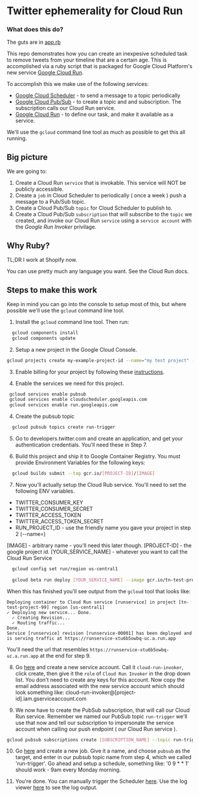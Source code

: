 # Twitter ephemerality for Cloud Run

### What does this do? 

The guts are in [app.rb](https://github.com/tomnewton/cloud-run-twitter-ephemeral/blob/master/app.rb)

This repo demonstrates how you can create an inexpesive scheduled task to remove tweets from your timeline that are a certain age. This is accomplished via a ruby script that is packaged for Google Cloud Platform's new service [Google Cloud Run](https://cloud.google.com/run/). 

To accomplish this we make use of the following services: 

- [Google Cloud Scheduler](https://cloud.google.com/scheduler/) - to send a message to a topic periodically
- [Google Cloud Pub/Sub](https://cloud.google.com/pubsub/) - to create a topic and and subscription. The subscription calls our Cloud Run service.
- [Google Cloud Run](https://cloud.google.com/run/) - to define our task, and make it available as a service.

We'll use the `gcloud` command line tool as much as possible to get this all running. 

## Big picture

We are going to: 

1. Create a Cloud Run `service` that is invokable. This service will NOT be publicly accessible. 
2. Create a `job` in Cloud Scheduler to periodically ( once a week ) push a message to a Pub/Sub topic.
3. Create a Cloud Pub/Sub `topic` for Cloud Scheduler to publish to.
4. Create a Cloud Pub/Sub `subscription` that will subscribe to the `topic` we created, and invoke our Cloud Run `service` using a `service account` with the _Google Run Invoker_ privilage. 

## Why Ruby?

TL;DR I work at Shopify now. 

You can use pretty much any language you want. See the Cloud Run docs.

## Steps to make this work

Keep in mind you can go into the console to setup most of this, but where possible we'll use the `gcloud` command line tool. 

1. Install the `gcloud` command line tool. Then run: 

```bash
  gcloud components install
  gcloud components update
```
2. Setup a new project in the Google Cloud Console. 

```bash
gcloud projects create my-example-project-id --name="my test project" --set-as-default
```
3. Enable billing for your project by following these [instructions](https://cloud.google.com/billing/docs/how-to/modify-project#enable_billing_for_a_new_project).

3. Enable the services we need for this project.
```bash
 gcloud services enable pubsub
 gcloud services enable cloudscheduler.googleapis.com
 gcloud services enable run.googleapis.com
```

4. Create the pubsub topic
```bash
  gcloud pubsub topics create run-trigger
```

5. Go to developers.twitter.com and create an application, and get your authentication credentials. You'll need these in Step 7.

6. Build this project and ship it to Google Container Registry. You must provide Environment Variables for the following keys: 
```bash
  gcloud builds submit --tag gcr.io/[PROJECT-ID]/[IMAGE]
```

7. Now you'll actually setup the Cloud Rub service. You'll need to set the following ENV variables.

- TWITTER_CONSUMER_KEY
- TWITTER_CONSUMER_SECRET
- TWITTER_ACCESS_TOKEN
- TWITTER_ACCESS_TOKEN_SECRET
- RUN_PROJECT_ID - use the friendly name you gave your project in step 2 (--name=)

[IMAGE] - arbitrary name - you'll need this later though.
[PROJECT-ID] - the google project id.
[YOUR_SERVICE_NAME] - whatever you want to call the Cloud Run Service

```bash
  gcloud config set run/region us-central1
  
  gcloud beta run deploy [YOUR_SERVICE_NAME] --image gcr.io/tn-test-project-99/runservice --update-env-vars RUN_PROJECT_ID=YOUR_PROJECT_ID,TWITTER_CONSUMER_KEY=VALUE1,TWITTER_CONSUMER_SECRET=VALUE2,TWITTER_ACCESS_TOKEN=VALUE3,TWITTER_ACCESS_TOKEN_SECRET=VALUE4 --quiet
```

When this has finished you'll see output from the `gcloud` tool that looks like: 

```
Deploying container to Cloud Run service [runservice] in project [tn-test-project-99] region [us-central1]
✓ Deploying new service... Done.                                                                                                                                                                                            
  ✓ Creating Revision...                                                                                                                                                                                                    
  ✓ Routing traffic...                                                                                                                                                                                                      
Done.                                                                                                                                                                                                                       
Service [runservice] revision [runservice-00001] has been deployed and is serving traffic at https://runservice-xtu6b5owbq-uc.a.run.app
```

You'll need the url that resembles `https://runservice-xtu6b5owbq-uc.a.run.app` at the end for step 9.

8. Go [here](https://console.cloud.google.com/iam-admin/serviceaccounts) and create a new service account. Call it `cloud-run-invoker`, click create, then give it the `role` of `Cloud Run Invoker` in the drop down list. You don't need to create any keys for this account. Now copy the email address associated with the new service account which should look something like: cloud-run-invoker@[project-id].iam.gserviceaccount.com	

9. We now have to create the PubSub subscription, that will call our Cloud Run service. Remember we named our PubSub topic `run-trigger` we'll use that now and tell our subscription to impersonate the service account when calling our push endpoint ( our Cloud Run service ). 

```bash
gcloud pubsub subscriptions create [SUBSCRIPTION_NAME] --topic run-trigger --topic-project=[PROJECT-ID] --ack-deadline=20 --push-endpoint=[URL_FROM_LAST_STEP] --impersonate-service-account=[SERVICE-ACCOUNT-EMAIL]
```

10. Go [here](https://console.cloud.google.com/cloudscheduler) and create a new job. Give it a name, and choose `pubsub` as the target, and enter in our pubsub topic name from step 4, which we called 'run-trigger'. Go ahead and setup a schedule, something like: '0 9 * * 1' should work - 9am every Monday morning.

11. You're done. You can manually trigger the Scheduler [here](https://console.cloud.google.com/cloudscheduler). Use the log viewer [here](https://console.cloud.google.com/logs/viewer) to see the log output. 
